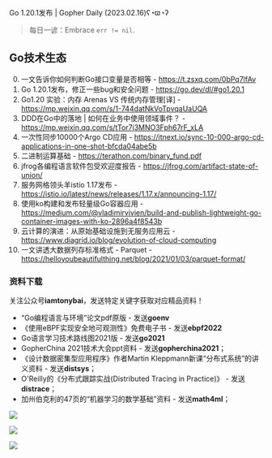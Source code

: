 Go 1.20.1发布 | Gopher Daily (2023.02.16)ʕ◔ϖ◔ʔ

>每日一谚：Embrace `err != nil`.

## Go技术生态

0. 一文告诉你如何判断Go接口变量是否相等 - https://t.zsxq.com/0bPq7lfAv
1. Go 1.20.1发布，修正一些bug和安全问题 - https://go.dev/dl/#go1.20.1
2. Go1.20 实验：内存 Arenas VS 传统内存管理[译] - https://mp.weixin.qq.com/s/1-744datNkVoTpvqaUaUQA
3. DDD在Go中的落地 | 如何在业务中使用领域事件？ - https://mp.weixin.qq.com/s/tTor7j3MNO3Fph67rF_xLA
4. 一次性同步10000个Argo CD应用 - https://itnext.io/sync-10-000-argo-cd-applications-in-one-shot-bfcda04abe5b
5. 二进制运算基础 - https://terathon.com/binary_fund.pdf
6. jfrog各编程语言软件包受欢迎度报告 - https://jfrog.com/artifact-state-of-union/
7. 服务网格领头羊istio 1.17发布 - https://istio.io/latest/news/releases/1.17.x/announcing-1.17/
8. 使用ko构建和发布轻量级Go容器应用 - https://medium.com/@vladimirvivien/build-and-publish-lightweight-go-container-images-with-ko-2896a4f8543b 
9. 云计算的演进：从原始基础设施到无服务应用云 - https://www.diagrid.io/blog/evolution-of-cloud-computing
10. 一文讲透大数据列存标准格式 - Parquet - https://helloyoubeautifulthing.net/blog/2021/01/03/parquet-format/

### 资料下载

关注公众号**iamtonybai**，发送特定关键字获取对应精品资料！

* “Go编程语言与环境”论文pdf原版 - 发送**goenv**
* 《使用eBPF实现安全地可观测性》免费电子书 - 发送**ebpf2022**
* Go语言学习技术路线图2021版 - 发送**go2021**
* GopherChina 2021技术大会ppt资料 - 发送**gopherchina2021**；
* 《设计数据密集型应用程序》作者Martin Kleppmann新课“分布式系统”的讲义资料 - 发送**distsys**；
* O'Reilly的《分布式跟踪实战(Distributed Tracing in Practice)》 - 发送**distrace**；
* 加州伯克利的47页的“机器学习的数学基础”资料 - 发送**math4ml**；

![](https://mmbiz.qpic.cn/mmbiz_png/cH6WzfQ94mb54jsFJZ3Knmz8obUsf3PBShthmdSw5E01TcYmUReGkj0BWpxHak1HlnlzHvLmKax53YSGr7aNlA/0?wx_fmt=png)

![](https://mmbiz.qpic.cn/mmbiz_png/cH6WzfQ94mZsOgPXTXZgWiaE03ib9r9WFJXC6xJCA5Y6VSesOZqlGxYfODibvR7UPGxiaM7SZZNQZkRtggPXEfBdwQ/0?wx_fmt=png)

![](https://mmbiz.qpic.cn/mmbiz_png/cH6WzfQ94mb54jsFJZ3Knmz8obUsf3PBrSoqeMvoWCticN2cpU64fJ0FYQdXJhP7ia7WRh8628uOAsQYeE2NibRRw/0?wx_fmt=png)

